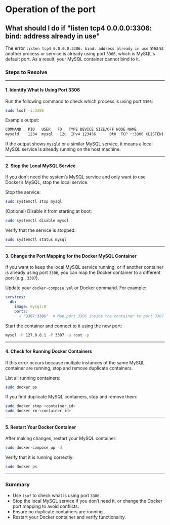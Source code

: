 # Operation of the port
## **What should I do if "listen tcp4 0.0.0.0:3306: bind: address already in use"**

The error `listen tcp4 0.0.0.0:3306: bind: address already in use` means another process or service is already using port `3306`, which is MySQL's default port. As a result, your MySQL container cannot bind to it.

### **Steps to Resolve**

---

#### **1. Identify What Is Using Port 3306**
Run the following command to check which process is using port `3306`:
```bash
sudo lsof -i:3306
```

Example output:
```bash
COMMAND   PID   USER   FD   TYPE DEVICE SIZE/OFF NODE NAME
mysqld    1234  mysql   12u  IPv4 123456      0t0  TCP *:3306 (LISTEN)
```

If the output shows `mysqld` or a similar MySQL service, it means a local MySQL service is already running on the host machine.

---

#### **2. Stop the Local MySQL Service**
If you don’t need the system’s MySQL service and only want to use Docker’s MySQL, stop the local service.

Stop the service:
```bash
sudo systemctl stop mysql
```

(Optional) Disable it from starting at boot:
```bash
sudo systemctl disable mysql
```

Verify that the service is stopped:
```bash
sudo systemctl status mysql
```

---

#### **3. Change the Port Mapping for the Docker MySQL Container**
If you want to keep the local MySQL service running, or if another container is already using port `3306`, you can map the Docker container to a different port (e.g., `3307`).

Update your `docker-compose.yml` or Docker command. For example:
```yaml
services:
  db:
    image: mysql:8
    ports:
      - "3307:3306"  # Map port 3306 inside the container to port 3307 on the host
```

Start the container and connect to it using the new port:
```bash
mysql -h 127.0.0.1 -P 3307 -u root -p
```

---

#### **4. Check for Running Docker Containers**
If this error occurs because multiple instances of the same MySQL container are running, stop and remove duplicate containers.

List all running containers:
```bash
sudo docker ps
```

If you find duplicate MySQL containers, stop and remove them:
```bash
sudo docker stop <container_id>
sudo docker rm <container_id>
```

---

#### **5. Restart Your Docker Container**
After making changes, restart your MySQL container:
```bash
sudo docker-compose up -d
```

Verify that it is running correctly:
```bash
sudo docker ps
```

---

### **Summary**
- Use `lsof` to check what is using port `3306`.
- Stop the local MySQL service if you don’t need it, or change the Docker port mapping to avoid conflicts.
- Ensure no duplicate containers are running.
- Restart your Docker container and verify functionality.